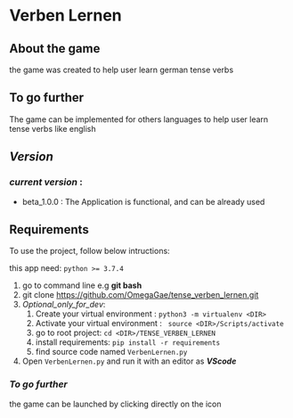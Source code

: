# **Verben Lernen**


## About the game

the game was created to help user learn german tense verbs

## To go further

The game can be implemented for others languages to help user learn tense verbs like english 

## _Version_

 ### _current version_ :
 * beta_1.0.0 : The Application is functional, and can be already used

## Requirements

To use the project, follow below intructions:

this app need: ``python >= 3.7.4``

1. go to command line e.g **git bash**
2. git clone https://github.com/OmegaGae/tense_verben_lernen.git
3. _Optional_only_for_dev_: 
    1. Create your virtual environment : `` python3 -m virtualenv <DIR> ``
    2. Activate your virtual environment : `` source <DIR>/Scripts/activate``
    3. go to root project: `` cd <DIR>/TENSE_VERBEN_LERNEN ``
    4. install requirements: `` pip install -r requirements ``
    5. find source code named  `VerbenLernen.py`
4. Open `VerbenLernen.py` and run it with an editor as **_VScode_**

 ### _To go further_
  the game can be launched by clicking directly on the icon


